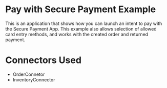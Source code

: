 # Pay with Secure Payment Example

This is an application that shows how you can launch an intent to pay with the Secure Payment App. This example also allows selection of allowed card entry methods, and works with the created order and returned payment.

# Connectors Used

* OrderConnetor
* InventoryConnector
